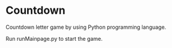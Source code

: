 # Countdown

Countdown letter game by using Python programming language.

Run runMainpage.py to start the game.

